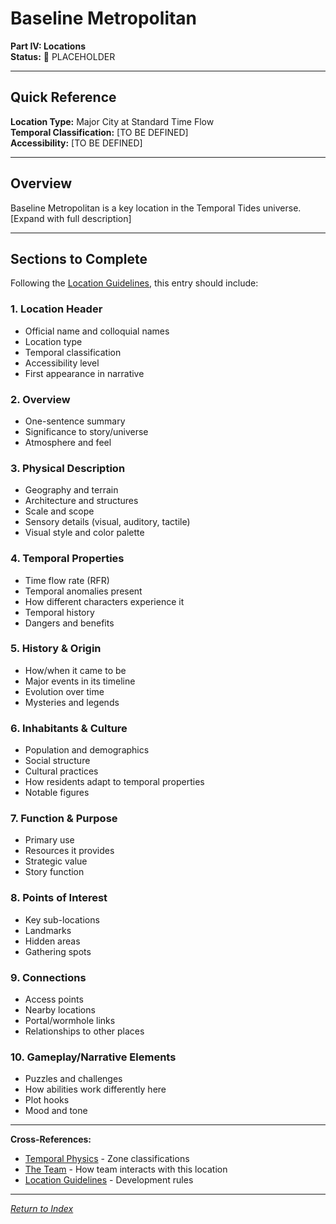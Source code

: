 # Baseline Metropolitan

**Part IV: Locations**  
**Status:** 📝 PLACEHOLDER

---

## Quick Reference

**Location Type:** Major City at Standard Time Flow  
**Temporal Classification:** [TO BE DEFINED]  
**Accessibility:** [TO BE DEFINED]

---

## Overview

Baseline Metropolitan is a key location in the Temporal Tides universe. [Expand with full description]

---

## Sections to Complete

Following the [Location Guidelines](../../.cursor/rules/locations-worldbuilding.mdc), this entry should include:

### 1. Location Header
- Official name and colloquial names
- Location type
- Temporal classification
- Accessibility level
- First appearance in narrative

### 2. Overview
- One-sentence summary
- Significance to story/universe
- Atmosphere and feel

### 3. Physical Description
- Geography and terrain
- Architecture and structures
- Scale and scope
- Sensory details (visual, auditory, tactile)
- Visual style and color palette

### 4. Temporal Properties
- Time flow rate (RFR)
- Temporal anomalies present
- How different characters experience it
- Temporal history
- Dangers and benefits

### 5. History & Origin
- How/when it came to be
- Major events in its timeline
- Evolution over time
- Mysteries and legends

### 6. Inhabitants & Culture
- Population and demographics
- Social structure
- Cultural practices
- How residents adapt to temporal properties
- Notable figures

### 7. Function & Purpose
- Primary use
- Resources it provides
- Strategic value
- Story function

### 8. Points of Interest
- Key sub-locations
- Landmarks
- Hidden areas
- Gathering spots

### 9. Connections
- Access points
- Nearby locations
- Portal/wormhole links
- Relationships to other places

### 10. Gameplay/Narrative Elements
- Puzzles and challenges
- How abilities work differently here
- Plot hooks
- Mood and tone

---

**Cross-References:**
- [Temporal Physics](../../01_UniverseFundamentals/02_TemporalPhysics.md) - Zone classifications
- [The Team](../../05_Factions/TheTeam.md) - How team interacts with this location
- [Location Guidelines](../../.cursor/rules/locations-worldbuilding.mdc) - Development rules

---

*[Return to Index](../../00_INDEX.md)*
